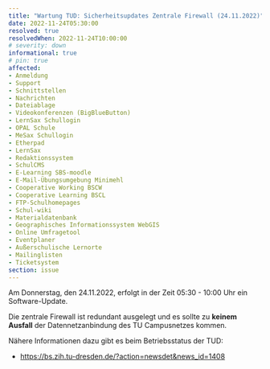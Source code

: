 ```yaml
---
title: "Wartung TUD: Sicherheitsupdates Zentrale Firewall (24.11.2022)"
date: 2022-11-24T05:30:00
resolved: true
resolvedWhen: 2022-11-24T10:00:00
# severity: down
informational: true
# pin: true 
affected:
- Anmeldung
- Support
- Schnittstellen
- Nachrichten
- Dateiablage
- Videokonferenzen (BigBlueButton)
- LernSax Schullogin
- OPAL Schule
- MeSax Schullogin
- Etherpad
- LernSax
- Redaktionssystem
- SchulCMS
- E-Learning SBS-moodle
- E-Mail-Übungsumgebung Minimehl
- Cooperative Working BSCW
- Cooperative Learning BSCL
- FTP-Schulhomepages
- Schul-wiki
- Materialdatenbank
- Geographisches Informationssystem WebGIS
- Online Umfragetool
- Eventplaner
- Außerschulische Lernorte
- Mailinglisten
- Ticketsystem
section: issue
---
```


Am Donnerstag, den 24.11.2022, erfolgt in der Zeit 05:30 - 10:00 Uhr ein Software-Update.

Die zentrale Firewall ist redundant ausgelegt und es sollte zu **keinem Ausfall** der Datennetzanbindung des TU Campusnetzes kommen.

Nähere Informationen dazu gibt es beim Betriebsstatus der TUD:

- https://bs.zih.tu-dresden.de/?action=newsdet&news_id=1408
